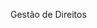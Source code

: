 <Token xmlns:xlink="http://www.w3.org/1999/xlink">Gestão de Direitos</Token>

<!--HONumber=Jun16_HO4-->


